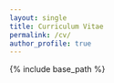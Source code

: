 ```yaml
---
layout: single
title: Curriculum Vitae
permalink: /cv/
author_profile: true
---
```


{% include base_path %}